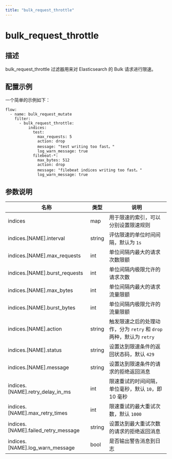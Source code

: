 ```yaml
---
title: "bulk_request_throttle"
---
```


# bulk_request_throttle

## 描述

bulk_request_throttle 过滤器用来对 Elasticsearch 的 Bulk 请求进行限速。

## 配置示例

一个简单的示例如下：

```
flow:
  - name: bulk_request_mutate
    filter:
      - bulk_request_throttle:
          indices:
            test:
              max_requests: 5
              action: drop
              message: "test writing too fast。"
              log_warn_message: true
            filebeat-*:
              max_bytes: 512
              action: drop
              message: "filebeat indices writing too fast。"
              log_warn_message: true
```

## 参数说明

| 名称                                | 类型   | 说明                                                                |
| ----------------------------------- | ------ | ------------------------------------------------------------------- |
| indices                             | map    | 用于限速的索引，可以分别设置限速规则                                |
| indices.[NAME].interval             | string | 评估限速的单位时间间隔，默认为 `1s`                                 |
| indices.[NAME].max_requests         | int    | 单位间隔内最大的请求次数限额                                        |
| indices.[NAME].burst_requests       | int    | 单位间隔内极限允许的请求次数                                        |
| indices.[NAME].max_bytes            | int    | 单位间隔内最大的请求流量限额                                        |
| indices.[NAME].burst_bytes          | int    | 单位间隔内极限允许的流量限额                                        |
| indices.[NAME].action               | string | 触发限速之后的处理动作，分为 `retry` 和 `drop` 两种，默认为 `retry` |
| indices.[NAME].status               | string | 设置达到限速条件的返回状态码，默认 `429`                            |
| indices.[NAME].message              | string | 设置达到限速条件的请求的拒绝返回消息                                |
| indices.[NAME].retry_delay_in_ms    | int    | 限速重试的时间间隔，单位毫秒，默认 `10`，即 10 毫秒                 |
| indices.[NAME].max_retry_times      | int    | 限速重试的最大重试次数，默认 `1000`                                 |
| indices.[NAME].failed_retry_message | string | 设置达到最大重试次数的请求的拒绝返回消息                            |
| indices.[NAME].log_warn_message     | bool   | 是否输出警告消息到日志                                              |
